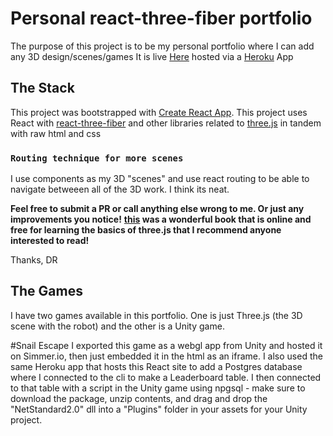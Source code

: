 # Personal react-three-fiber portfolio

The purpose of this project is to be my personal portfolio where I can add any 3D design/scenes/games
It is live [Here](https://www.davidthehobbyist.com/) hosted via a [Heroku](https://www.heroku.com) App
 
## The Stack

This project was bootstrapped with [Create React App](https://github.com/facebook/create-react-app).
This project uses React with [react-three-fiber](https://github.com/pmndrs/react-three-fiber) and other libraries related to [three.js](https://threejs.org/) in tandem with raw html and css

### `Routing technique for more scenes`
I use components as my 3D "scenes" and use react routing to be able to navigate betweeen all of the 3D work. I think its neat.

**Feel free to submit a PR or call anything else wrong to me. Or just any improvements you notice!**
**[this](https://discoverthreejs.com/) was a wonderful book that is online and free for learning the basics of three.js that I recommend anyone interested to read!**

Thanks,
DR

## The Games
I have two games available in this portfolio. One is just Three.js (the 3D scene with the robot) and the other is a Unity game.

#Snail Escape
I exported this game as a webgl app from Unity and hosted it on Simmer.io, then just embedded it in the html as an iframe. I also used the same Heroku app that hosts this React site to add a Postgres database where I connected to the cli to make a Leaderboard table. I then connected to that table with a script in the Unity game using npgsql - make sure to download the package, unzip contents, and drag and drop the "NetStandard2.0" dll into a "Plugins" folder in your assets for your Unity project.
